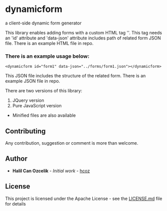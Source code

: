 # dynamicform
a client-side dynamic form generator

This library enables adding forms with a custom HTML tag '<dynamicform>'. This tag needs an 'id' attribute and 'data-json' attribute includes path of related form JSON file. There is an example HTML file in repo.

### There is an example usage below:
```
<dynamicform id="form1" data-json="../forms/form1.json"></dynamicform>
```

This JSON file includes the structure of the related form. There is an example JSON file in repo.

There are two versions of this library:
1) JQuery version
2) Pure JavaScript version

* Minified files are also available

## Contributing
Any contribution, suggestion or comment is more than welcome.

## Author
* **Halil Can Ozcelik** - *Initial work* - [hcoz](https://github.com/hcoz)

## License
This project is licensed under the Apache License - see the [LICENSE.md](LICENSE.md) file for details
